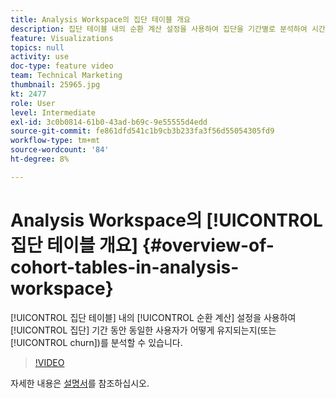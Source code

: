 ```yaml
---
title: Analysis Workspace의 집단 테이블 개요
description: 집단 테이블 내의 순환 계산 설정을 사용하여 집단을 기간별로 분석하여 시간에 따라 동일한 사용자가 어떻게 유지되는지를 이해할 수 있습니다.
feature: Visualizations
topics: null
activity: use
doc-type: feature video
team: Technical Marketing
thumbnail: 25965.jpg
kt: 2477
role: User
level: Intermediate
exl-id: 3c0b0814-61b0-43ad-b69c-9e55555d4edd
source-git-commit: fe861dfd541c1b9cb3b233fa3f56d55054305fd9
workflow-type: tm+mt
source-wordcount: '84'
ht-degree: 8%

---
```


# Analysis Workspace의 [!UICONTROL 집단 테이블 개요] {#overview-of-cohort-tables-in-analysis-workspace}

[!UICONTROL 집단 테이블] 내의 [!UICONTROL 순환 계산] 설정을 사용하여 [!UICONTROL 집단] 기간 동안 동일한 사용자가 어떻게 유지되는지(또는 [!UICONTROL churn])를 분석할 수 있습니다.

>[!VIDEO](https://video.tv.adobe.com/v/25965/?quality=12)

자세한 내용은 [설명서](https://experienceleague.adobe.com/docs/analytics/analyze/analysis-workspace/visualizations/cohort-table/cohort-analysis.html?lang=en)를 참조하십시오.
